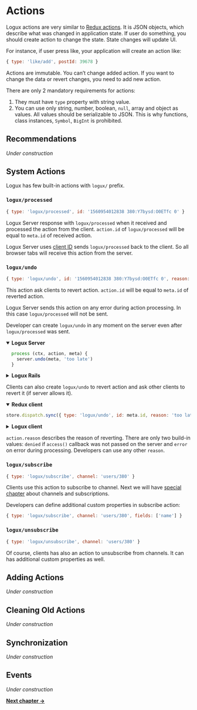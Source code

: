 # Actions

Logux actions are very similar to [Redux actions]. It is JSON objects, which describe what was changed in application state. If user do something, you should create action to change the state. State changes will update UI.

For instance, if user press like, your application will create an action like:

```js
{ type: 'like/add', postId: 39678 }
```

Actions are immutable. You can’t change added action. If you want to change the data or revert changes, you need to add new action.

There are only 2 mandatory requirements for actions:

1. They must have `type` property with string value.
2. You can use only string, number, boolean, `null`, array and object as values. All values should be serializable to JSON. This is why functions, class instances, `Symbol`, `BigInt` is prohibited.

[Redux actions]: https://redux.js.org/basics/actions


## Recommendations

*Under construction*


## System Actions

Logux has few built-in actions with `logux/` prefix.


### `logux/processed`

```js
{ type: 'logux/processed', id: '1560954012838 380:Y7bysd:O0ETfc 0' }
```

Logux Server response with `logux/processed` when it received and processed the action from the client. `action.id` of `logux/processed` will be equal to `meta.id` of received action.

Logux Server uses [client ID] sends `logux/processed` back to the client. So all browser tabs will receive this action from the server.

[client ID]: ./1-node.md#cross-tab-communication


### `logux/undo`

```js
{ type: 'logux/undo', id: '1560954012838 380:Y7bysd:O0ETfc 0', reason: 'error' }
```

This action ask clients to revert action. `action.id` will be equal to `meta.id` of reverted action.

Logux Server sends this action on any error during action processing. In this case `logux/processed` will not be sent.

Developer can create `logux/undo` in any moment on the server even after `logux/processed` was sent.

<details open><summary><b>Logux Server</b></summary>

```js
  process (ctx, action, meta) {
    server.undo(meta, 'too late')
  }
```

</details>
<details><summary><b>Logux Rails</b></summary>

```ruby
Logux.undo(meta, reason: 'too late')
```

</details>

Clients can also create `logux/undo` to revert action and ask other clients to revert it (if server allows it).

<details open><summary><b>Redux client</b></summary>

```js
store.dispatch.sync({ type: 'logux/undo', id: meta.id, reason: 'too late' })
```

</details>
<details><summary><b>Logux client</b></summary>

```js
client.add({ type: 'logux/undo', id: meta.id, reason: 'too late' }, { sync: true })
```

</details>

`action.reason` describes the reason of reverting. There are only two build-in values: `denied` if `access()` callback was not passed on the server and `error` on error during processing. Developers can use any other `reason`.


### `logux/subscribe`

```js
{ type: 'logux/subscribe', channel: 'users/380' }
```

Clients use this action to subscribe to channel. Next we will have [special chapter] about channels and subscriptions.

Developers can define additional custom properties in subscribe action:

```js
{ type: 'logux/subscribe', channel: 'users/380', fields: ['name'] }
```

[special chapter]: ./5-subscription.md


### `logux/unsubscribe`

```js
{ type: 'logux/unsubscribe', channel: 'users/380' }
```

Of course, clients has also an action to unsubscribe from channels. It can has additional custom properties as well.


## Adding Actions

*Under construction*


## Cleaning Old Actions

*Under construction*


## Synchronization

*Under construction*


## Events

*Under construction*

**[Next chapter →](./3-meta.md)**
